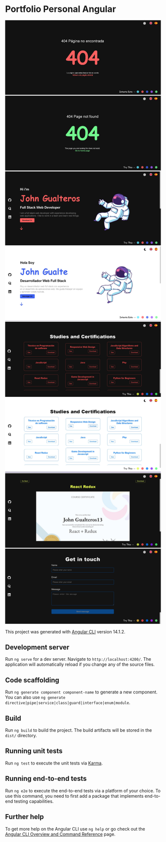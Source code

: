 # Portfolio Personal Angular
![](./src/assets/portfolio_not_found_01.jpg)
![](./src/assets/portfolio_not_found_02.jpg)
![](./src/assets/portoflio_01.jpg)
![](./src/assets/portoflio_02.jpg)
![](./src/assets/studies_01.jpg)
![](./src/assets/studies_03.jpg)
![](./src/assets/studies_02.jpg)
![](./src/assets/contact_portfolio.png)

This project was generated with [Angular CLI](https://github.com/angular/angular-cli) version 14.1.2.

## Development server

Run `ng serve` for a dev server. Navigate to `http://localhost:4200/`. The application will automatically reload if you change any of the source files.

## Code scaffolding

Run `ng generate component component-name` to generate a new component. You can also use `ng generate directive|pipe|service|class|guard|interface|enum|module`.

## Build

Run `ng build` to build the project. The build artifacts will be stored in the `dist/` directory.

## Running unit tests

Run `ng test` to execute the unit tests via [Karma](https://karma-runner.github.io).

## Running end-to-end tests

Run `ng e2e` to execute the end-to-end tests via a platform of your choice. To use this command, you need to first add a package that implements end-to-end testing capabilities.

## Further help

To get more help on the Angular CLI use `ng help` or go check out the [Angular CLI Overview and Command Reference](https://angular.io/cli) page.

